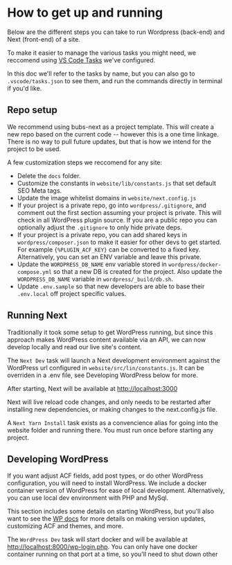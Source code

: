 # How to get up and running

Below are the different steps you can take to run Wordpress (back-end) and Next (front-end) of a site.

To make it easier to manage the various tasks you might need, we reccomend using [VS Code Tasks](https://code.visualstudio.com/docs/editor/tasks) we've configured.

In this doc we'll refer to the tasks by name, but you can also go to `.vscode/tasks.json` to see them, and run the commands directly in terminal if you'd like.

## Repo setup

We recommend using bubs-next as a project template. This will create a new repo based on the current code -- however this is a one time linkage. There is no way to pull future updates, but that is how we intend for the project to be used.

A few customization steps we reccomend for any site:

- Delete the `docs` folder.
- Customize the constants in `website/lib/constants.js` that set default SEO Meta tags.
- Update the image whitelist domains in `website/next.config.js`
- If your project is a private repo, go into `wordpress/.gitignore`, and comment out the first section assuming your project is private. This will check in all WordPress plugin source. If you are a public repo you can optionally adjust the `.gitignore` to only hide private deps.
- If your project is a private repo, you can add shared keys in `wordpress/composer.json` to make it easier for other devs to get started. For example `{%PLUGIN_ACF_KEY}` can be converted to a fixed key. Alternatively, you can set an ENV variable and leave this private.
- Update the `WORDPRESS_DB_NAME` env variable stored in `wordpress/docker-compose.yml` so that a new DB is created for the project. Also update the `WORDPRESS_DB_NAME` variable in `wordpress/_build/db.sh`.
- Update `.env.sample` so that new developers are able to base their `.env.local` off project specific values.

## Running Next

Traditionally it took some setup to get WordPress running, but since this approach makes WordPress content available via an API, we can now develop locally and read our live site's content.

The `Next Dev` task will launch a Next development environment against the WordPress url configured in `website/src/lin/constants.js`. It can be overriden in a .env file, see Developing WordPress below for more.

After starting, Next will be available at [http://localhost:3000](http://localhost:3000)

Next will live reload code changes, and only needs to be restarted after installing new dependencies, or making changes to the next.config.js file.

A `Next Yarn Install` task exists as a convencience alias for going into the website folder and running there. You must run once before starting any project.

## Developing WordPress

If you want adjust ACF fields, add post types, or do other WordPress configuration, you will need to install WordPress. We include a docker container version of WordPress for ease of local development. Alternatively, you can use local dev environment with PHP and MySql.

This section includes some details on starting WordPress, but you'll also want to see the [WP docs](wordpress.md) for more details on making version updates, customizing ACF and themes, and more.

The `WordPress Dev` task will start docker and will be available at [http://localhost:8000/wp-login.php](http://localhost:8000/wp-login.php). You can only have one docker container running on that port at a time, so you'll need to shut down other
